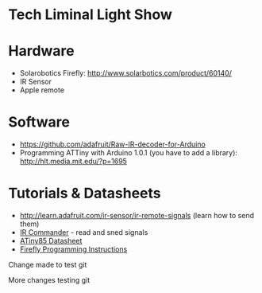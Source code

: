 # Tech Liminal Light Show


# Hardware

* Solarobotics Firefly: http://www.solarbotics.com/product/60140/
* IR Sensor
* Apple remote 


# Software

* https://github.com/adafruit/Raw-IR-decoder-for-Arduino
* Programming ATTiny with Arduino 1.0.1 (you have to add a library): http://hlt.media.mit.edu/?p=1695

# Tutorials & Datasheets

* http://learn.adafruit.com/ir-sensor/ir-remote-signals (learn how to send them)
* [IR Commander](https://github.com/adafruit/IR-Commander) - read and sned signals
* [ATiny85 Datasheet](http://www.atmel.com/Images/doc2586.pdf)
* [Firefly Programming Instructions](http://content.solarbotics.com/products/documentation/firefly_may29-2012.pdf)

Change made to test git

More changes testing git


